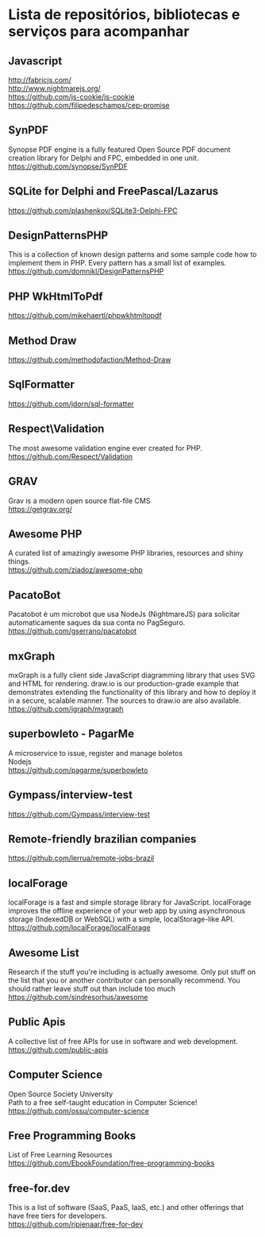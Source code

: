 # Lista de repositórios, bibliotecas e serviços para acompanhar

## Javascript
http://fabricjs.com/  
http://www.nightmarejs.org/  
https://github.com/js-cookie/js-cookie  
https://github.com/filipedeschamps/cep-promise  

## SynPDF
Synopse PDF engine is a fully featured Open Source PDF document creation library for Delphi and FPC, embedded in one unit.  
https://github.com/synopse/SynPDF


## SQLite for Delphi and FreePascal/Lazarus
https://github.com/plashenkov/SQLite3-Delphi-FPC


## DesignPatternsPHP
This is a collection of known design patterns and some sample code how to implement them in PHP. Every pattern has a small list of examples.  
https://github.com/domnikl/DesignPatternsPHP


## PHP WkHtmlToPdf
https://github.com/mikehaertl/phpwkhtmltopdf

## Method Draw
https://github.com/methodofaction/Method-Draw

## SqlFormatter
https://github.com/jdorn/sql-formatter

## Respect\Validation
The most awesome validation engine ever created for PHP.  
https://github.com/Respect/Validation


## GRAV
Grav is a modern open source flat-file CMS  
https://getgrav.org/

## Awesome PHP 
A curated list of amazingly awesome PHP libraries, resources and shiny things.  
https://github.com/ziadoz/awesome-php

## PacatoBot
Pacatobot é um microbot que usa NodeJs (NightmareJS) para solicitar automaticamente saques da sua conta no PagSeguro.  
https://github.com/gserrano/pacatobot

## mxGraph
mxGraph is a fully client side JavaScript diagramming library that uses SVG and HTML for rendering. draw.io is our production-grade example that demonstrates extending the functionality of this library and how to deploy it in a secure, scalable manner. The sources to draw.io are also available.  
https://github.com/jgraph/mxgraph

## superbowleto - PagarMe
A microservice to issue, register and manage boletos  
Nodejs  
https://github.com/pagarme/superbowleto


## Gympass/interview-test
https://github.com/Gympass/interview-test

## Remote-friendly brazilian companies
https://github.com/lerrua/remote-jobs-brazil

## localForage
localForage is a fast and simple storage library for JavaScript. localForage improves the offline experience of your web app by using asynchronous storage (IndexedDB or WebSQL) with a simple, localStorage-like API.  
https://github.com/localForage/localForage  


## Awesome List
Research if the stuff you're including is actually awesome. Only put stuff on the list that you or another contributor can personally recommend. You should rather leave stuff out than include too much  
https://github.com/sindresorhus/awesome

## Public Apis
A collective list of free APIs for use in software and web development.  
https://github.com/public-apis


## Computer Science
Open Source Society University  
Path to a free self-taught education in Computer Science!  
https://github.com/ossu/computer-science

## Free Programming Books
List of Free Learning Resources  
https://github.com/EbookFoundation/free-programming-books

## free-for.dev
This is a list of software (SaaS, PaaS, IaaS, etc.) and other offerings that have free tiers for developers.  
https://github.com/ripienaar/free-for-dev

